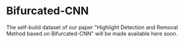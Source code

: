 # Bifurcated-CNN
The self-build dataset of our paper "Highlight Detection and Removal Method based on Bifurcated-CNN" will be made available here soon.
